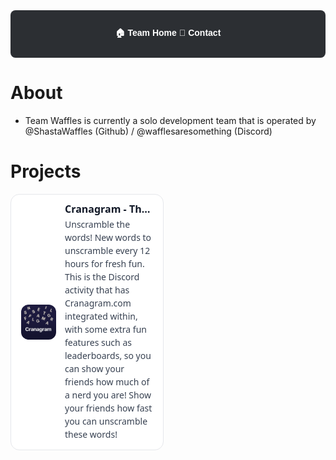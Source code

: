 <style>
  .projects {
    display: grid;
    grid-template-columns: 1fr;
    gap: 14px;
    margin-top: 16px;
  }
  @media (min-width: 700px) {
    .projects { grid-template-columns: 1fr 1fr; } /* 2 columns on desktop */
  }

  .project-card {
    display: flex;
    align-items: center;
    gap: 14px;
    padding: 14px 16px;
    border-radius: 14px;
    text-decoration: none;
    border: 1px solid #2f3136;
    background: #1f2227;
    transition: transform .12s ease, box-shadow .12s ease, border-color .12s ease;
  }
  .project-card:hover {
    transform: translateY(-2px);
    box-shadow: 0 6px 18px rgba(0,0,0,.25);
    border-color: #3b3f47;
  }

  .project-icon {
    width: 56px;
    height: 56px;
    border-radius: 12px;
    flex: 0 0 56px;
    object-fit: cover;
    background: #2c2f33;
  }

  .project-text {
    display: grid;
    gap: 4px;
    min-width: 0; /* allows text truncation */
  }
  .project-title {
    font: 700 16px/1.2 system-ui, -apple-system, Segoe UI, Roboto, Arial, sans-serif;
    color: #ffffff;
    margin: 0;
    white-space: nowrap;
    overflow: hidden;
    text-overflow: ellipsis;
  }
  .project-desc {
    font: 400 14px/1.5 system-ui, -apple-system, Segoe UI, Roboto, Arial, sans-serif;
    color: #c9d1d9;
    margin: 0;
  }

  /* Light mode fallback */
  @media (prefers-color-scheme: light) {
    .project-card { background:#fff; border-color:#e5e7eb; }
    .project-card:hover { border-color:#d1d5db; box-shadow:0 6px 18px rgba(0,0,0,.08); }
    .project-title { color:#111827; }
    .project-desc { color:#374151; }
    .project-icon { background:#f3f4f6; }
  }
</style>

<div style="
  background-color:#2c2f33;
  padding: 12px;
  display:flex;
  justify-content:center;
  gap: 30px;
  border-radius: 8px;
  margin-bottom: 20px;
">

  <a href="index.html" style="color:white; text-decoration:none; font-weight:bold; font-family:Arial, sans-serif;">🏠 Team Home</a>
  <a href="" style="color:white; text-decoration:none; font-weight:bold; font-family:Arial, sans-serif;">📜 Contact</a>

</div>

# About
- Team Waffles is currently a solo development team that is operated by @ShastaWaffles (Github) / @wafflesaresomething (Discord)

# Projects
<div class="projects">

  <a class="project-card" href="cranagram.html" aria-label="Open Cranagram project">
    <img class="project-icon" src="cranagram-squared.png" alt="Cranagram icon">
    <div class="project-text">
      <h3 class="project-title">Cranagram - The Discord Activity</h3>
      <p class="project-desc">Unscramble the words! New words to unscramble every 12 hours for fresh fun. This is the Discord activity that has Cranagram.com integrated within, with some extra fun features such as leaderboards, so you can show your friends how much of a nerd you are! Show your friends how fast you can unscramble these words! </p>
    </div>
  </a>

</div>
